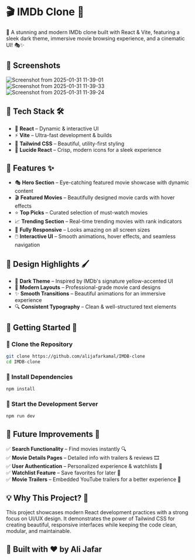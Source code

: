 # 🎬 IMDb Clone 🎥

🚀 A stunning and modern IMDb clone built with React & Vite, featuring a sleek dark theme, immersive movie browsing experience, and a cinematic UI! 🎭✨

## 📸 Screenshots
![Screenshot from 2025-01-31 11-39-01](https://github.com/user-attachments/assets/7b1b8467-f719-41c0-9cd6-5f6daf2c9cea)
![Screenshot from 2025-01-31 11-39-33](https://github.com/user-attachments/assets/3725e75b-9088-4e3a-9bd1-dfdfd4071a68)
![Screenshot from 2025-01-31 11-39-24](https://github.com/user-attachments/assets/17a74967-5aa2-4504-8d5e-be0e37b70327)

## 🔧 Tech Stack 🛠️

- 🚀 **React** – Dynamic & interactive UI
- ⚡ **Vite** – Ultra-fast development & builds
- 🎨 **Tailwind CSS** – Beautiful, utility-first styling
- 🌟 **Lucide React** – Crisp, modern icons for a sleek experience

## 🌟 Features ✨

- 🎭 **Hero Section** – Eye-catching featured movie showcase with dynamic content
- 🎬 **Featured Movies** – Beautifully designed movie cards with hover effects
- ⭐ **Top Picks** – Curated selection of must-watch movies
- 📈 **Trending Section** – Real-time trending movies with rank indicators
- 📱 **Fully Responsive** – Looks amazing on all screen sizes
- 🖱️ **Interactive UI** – Smooth animations, hover effects, and seamless navigation

## 🎨 Design Highlights 🖌️

- 🖤 **Dark Theme** – Inspired by IMDb's signature yellow-accented UI
- 📸 **Modern Layouts** – Professional-grade movie card designs
- ✨ **Smooth Transitions** – Beautiful animations for an immersive experience
- 🔍 **Consistent Typography** – Clean & well-structured text elements

## 🏁 Getting Started 🚀

### 🔹 Clone the Repository
```bash
git clone https://github.com/alijafarkamal/IMDB-clone
cd IMDB-clone
```

### 🔹 Install Dependencies
```bash
npm install
```

### 🔹 Start the Development Server
```bash
npm run dev
```

## 🎯 Future Improvements 🌱

✅ **Search Functionality** – Find movies instantly 🔍  
✅ **Movie Details Pages** – Detailed info with trailers & reviews 🎞️  
✅ **User Authentication** – Personalized experience & watchlists 🔐  
✅ **Watchlist Feature** – Save favorites for later 📌  
✅ **Movie Trailers** – Embedded YouTube trailers for a better experience 🎥  

## 💡 Why This Project? 🤔
This project showcases modern React development practices with a strong focus on UI/UX design. It demonstrates the power of Tailwind CSS for creating beautiful, responsive interfaces while keeping the code clean, modular, and maintainable.

## 📌 Built with ❤️ by **Ali Jafar**

